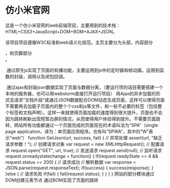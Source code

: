 # 仿小米官网

  这是一个仿小米官网的web前端项目，主要用到的技术栈： HTML+CSS3+JavaScript+DOM+BOM+AJAX+JSON。
  
  该项目项目遵循W3C标准和web语义化规范。主页主要分为头部<heade>，内容部分<article>，和页脚部分<footer>。
  
  通过原生js实现了页面的轮播功能，主要运用到js中的定时器和帧动画，运用到函数的封装，调用以及闭包回调。
  
  通过ajax和封装json数据实现了页面与数据分离，（要运行项的话目需要搭建一个本地的服务器，也可以用webstorm直接打开运行项目）
  用Ajax的异步加载的形式去请求“文档片段”或通过JSON数据配合DOM动态生成页面，这样可以使得页面不需要再去加载子页面内的整个个css和js等文件，和一些不必要的标签（包括整个<head>标签和文档声明）。这样一来就使得页面加载的速度得到很大提升，页面也不会因为跳转刷新出现短暂白屏的情况，从而使得用户体验得到提升。不需要页面跳转，网站所有功能都通过一个页面完成的页面现在的术语叫法为“SPA”（single page application，译为：单页面应用程序。也有叫“SPWA”，其中的“W”表示“web”）
              function GetJson(url, success, fail) {
              // 异常处理
              assert(url, "缺乏请求参数！");
              // 创建请求对象
              var request = new XMLHttpRequest();
              // 配置请求
              request.open("GET", url, true);
              // 发送请求
              request.send(null);
              // 监听请求
              request.onreadystatechange = function() {
                if(request.readyState == 4 && request.status == 200) {
                  // 请求成功
                  // 解析数据
                  var response = JSON.parse(request.responseText);
                  if(success) { success(response); }
                }else {
                  // 请求失败
                  if(fail) { fail(request.status); }
                }
              }
            }
 网站的部分模块通过DOM创建元素节点
 通过BOM实现了页面的跳转
